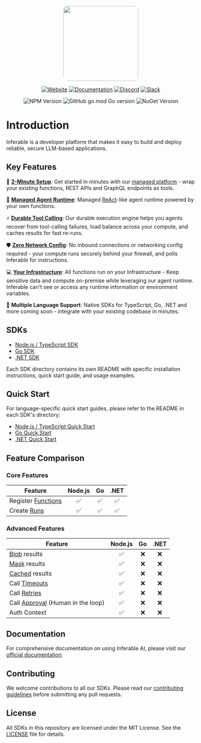 <p align="center">
  <img src="https://a.inferable.ai/logo-hex.png" width="200" style="border-radius: 10px" />
</p>

<div align="center">

[![Website](https://img.shields.io/badge/website-inferable.ai-blue)](https://inferable.ai) [![Documentation](https://img.shields.io/badge/docs-inferable.ai-brightgreen)](https://docs.inferable.ai/) [![Discord](https://img.shields.io/badge/community-Discord-blue)](https://go.inferable.ai/discord) [![Slack](https://img.shields.io/badge/enterprise-Slack-blue)](https://go.inferable.ai/slack)

![NPM Version](https://img.shields.io/npm/v/inferable?color=32CD32) ![GitHub go.mod Go version](https://img.shields.io/github/go-mod/go-version/inferablehq/inferable?filename=sdk-go%2Fgo.mod&color=32CD32) ![NuGet Version](https://img.shields.io/nuget/v/inferable?color=32CD32)

</div>

# Introduction

Inferable is a developer platform that makes it easy to build and deploy reliable, secure LLM-based applications.

## Key Features

🚀 **[2-Minute Setup](https://docs.inferable.ai/pages/quick-start)**: Get started in minutes with our [managed platform](https://app.inferable.ai) - wrap your existing functions, REST APIs and GraphQL endpoints as tools.

🤖 **[Managed Agent Runtime](https://docs.inferable.ai/pages/runs)**: Managed [ReAct](https://www.promptingguide.ai/techniques/react)-like agent runtime powered by your own functions.

⚡️ **[Durable Tool Calling](https://docs.inferable.ai/pages/functions)**: Our durable execution engine helps you agents recover from tool-calling failures, load balance across your compute, and caches results for fast re-runs.

🛡️ **[Zero Network Config](https://docs.inferable.ai/pages/no-incoming-connections)**: No inbound connections or networking config required - your compute runs securely behind your firewall, and polls Inferable for instructions.

💻 **[Your Infrastructure](https://docs.inferable.ai/pages/on-premise)**: All functions run on your Infrastructure - Keep sensitive data and compute on-premise while leveraging our agent runtime. Inferable can't see or access any runtime information or environment variables.

🔌 **Multiple Language Support**: Native SDKs for TypeScript, Go, .NET and more coming soon - integrate with your existing codebase in minutes.

## SDKs

- [Node.js / TypeScript SDK](./sdk-node/README.md)
- [Go SDK](./sdk-go/README.md)
- [.NET SDK](./sdk-dotnet/README.md)

Each SDK directory contains its own README with specific installation instructions, quick start guide, and usage examples.

## Quick Start

For language-specific quick start guides, please refer to the README in each SDK's directory:

- [Node.js / TypeScript Quick Start](./sdk-node/README.md#quick-start)
- [Go Quick Start](./sdk-go/README.md#quick-start)
- [.NET Quick Start](./sdk-dotnet/README.md#quick-start)

## Feature Comparison

### Core Features

| Feature                                                         | Node.js | Go  | .NET |
| --------------------------------------------------------------- | :-----: | :-: | :--: |
| Register [Functions](https://docs.inferable.ai/pages/functions) |   ✅    | ✅  |  ✅  |
| Create [Runs](https://docs.inferable.ai/pages/runs)             |   ✅    | ✅  |  ✅  |

### Advanced Features

| Feature                                                                                                  | Node.js | Go  | .NET |
| -------------------------------------------------------------------------------------------------------- | :-----: | :-: | :--: |
| [Blob](https://docs.inferable.ai/pages/functions#blob) results                                           |   ✅    | ❌  |  ❌  |
| [Mask](https://docs.inferable.ai/pages/functions#masked) results                                         |   ✅    | ❌  |  ❌  |
| [Cached](https://docs.inferable.ai/pages/functions#config-cache) results                                 |   ✅    | ❌  |  ❌  |
| Call [Timeouts](https://docs.inferable.ai/pages/functions#config-timeoutseconds)                         |   ✅    | ❌  |  ❌  |
| Call [Retries](https://docs.inferable.ai/pages/functions#config-retrycountonstall)                       |   ✅    | ❌  |  ❌  |
| Call [Approval](https://docs.inferable.ai/pages/functions#config-requiresapproval) (Human in the loop)   |   ✅    | ❌  |  ❌  |
| Auth Context                                                                                             |   ✅    | ❌  |  ❌  |

## Documentation

For comprehensive documentation on using Inferable AI, please visit our [official documentation](https://docs.inferable.ai/).

## Contributing

We welcome contributions to all our SDKs. Please read our [contributing guidelines](./CONTRIBUTING.md) before submitting any pull requests.

## License

All SDKs in this repository are licensed under the MIT License. See the [LICENSE](./LICENSE) file for details.
